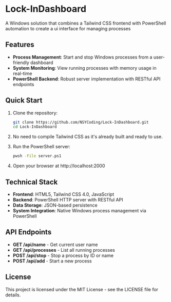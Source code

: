# Lock-InDashboard

A Windows solution that combines a Tailwind CSS frontend with PowerShell automation to create a ui interface for managing processes

## Features

- **Process Management**: Start and stop Windows processes from a user-friendly dashboard
- **System Monitoring**: View running processes with memory usage in real-time
- **PowerShell Backend**: Robust server implementation with RESTful API endpoints

## Quick Start

1. Clone the repository:
   ```bash
   git clone https://github.com/NSYCoding/Lock-InDashboard.git
   cd Lock-InDashboard
   ```
2. No need to compile Tailwind CSS as it's already built and ready to use.

3. Run the PowerShell server:
   ```bash
   pwsh -File server.ps1
   ```

4. Open your browser at http://localhost:2000

## Technical Stack

- **Frontend**: HTML5, Tailwind CSS 4.0, JavaScript
- **Backend**: PowerShell HTTP server with RESTful API
- **Data Storage**: JSON-based persistence
- **System Integration**: Native Windows process management via PowerShell

## API Endpoints

- **GET /api/name** - Get current user name
- **GET /api/processes** - List all running processes
- **POST /api/stop** - Stop a process by ID or name
- **POST /api/add** - Start a new process

## License

This project is licensed under the MIT License - see the LICENSE file for details.